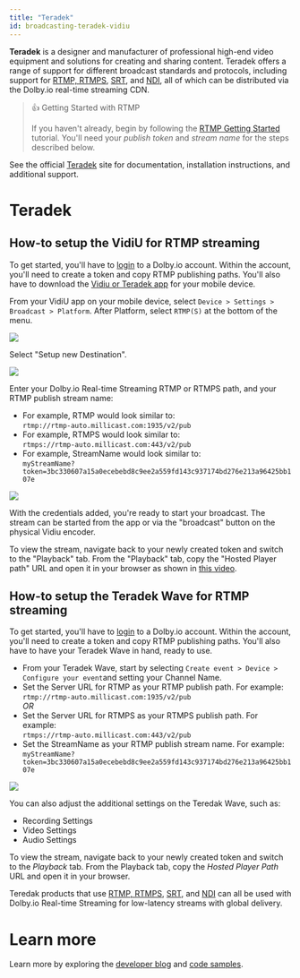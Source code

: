 ```yaml
---
title: "Teradek"
id: broadcasting-teradek-vidiu
---
```

**Teradek** is a designer and manufacturer of professional high-end video equipment and solutions for creating and sharing content. Teradek offers a range of support for different broadcast standards and protocols, including support for [RTMP, RTMPS](/millicast/using-rtmp-and-rtmps.md), [SRT](/millicast/using-srt.md), and [NDI](/millicast/using-ndi.md), all of which can be distributed via the Dolby.io real-time streaming CDN.

> 👍 Getting Started with RTMP
> 
> If you haven't already, begin by following the [RTMP Getting Started](/millicast/using-rtmp-and-rtmps.md) tutorial. You'll need your _publish token_ and _stream name_ for the steps described below.

See the official [Teradek](https://teradek.com/) site for documentation, installation instructions, and additional support.

# Teradek

## How-to setup the VidiU for RTMP streaming

To get started, you'll have to [login](https://dashboard.dolby.io/signup) to a Dolby.io account. Within the account, you'll need to create a token and copy RTMP publishing paths. You'll also have to download the [Vidiu or Teradek app](https://teradek.com/pages/vidiu-x) for your mobile device.

From your VidiU app on your mobile device, select `Device > Settings > Broadcast > Platform`. After Platform, select `RTMP(S)` at the bottom of the menu. 


![](https://cdn.TODO.io/docs/readme/02768fc-0a7f149-vidiu1.png)



Select "Setup new Destination".


![](https://cdn.TODO.io/docs/readme/0141ac4-094b7e2-vidiu2.png)



Enter your Dolby.io Real-time Streaming RTMP or RTMPS path, and your RTMP publish stream name:

- For example, RTMP would look similar to:  
  `rtmp://rtmp-auto.millicast.com:1935/v2/pub`
- For example, RTMPS would look similar to:  
  `rtmps://rtmp-auto.millicast.com:443/v2/pub`
- For example, StreamName would look similar to:  
  `myStreamName?token=3bc330607a15a0ecebebd8c9ee2a559fd143c937174bd276e213a96425bb107e`


![](https://cdn.TODO.io/docs/readme/e22f31d-5fab6f1-vidiu3.png)



With the credentials added, you're ready to start your broadcast. The stream can be started from the app or via the "broadcast" button on the physical Vidiu encoder.

 To view the stream, navigate back to your newly created token and switch to the "Playback" tab. From the "Playback" tab, copy the "Hosted Player path" URL and open it in your browser as shown in [this video](https://www.youtube.com/watch?v=GRLIT_Xii3M). 

## How-to setup the Teradek Wave for RTMP streaming

To get started, you'll have to [login](https://dashboard.dolby.io/signup) to a Dolby.io account. Within the account, you'll need to create a token and copy RTMP publishing paths. You'll also have to have your Teradek Wave in hand, ready to use.

- From your Teradek Wave, start by selecting `Create event > Device > Configure your event`and setting your Channel Name.
- Set the Server URL for RTMP as your RTMP publish path. For example:  
  `rtmp://rtmp-auto.millicast.com:1935/v2/pub`  
  _OR_
- Set the Server URL for RTMPS as your RTMPS publish path. For example:  
  `rtmps://rtmp-auto.millicast.com:443/v2/pub`
- Set the StreamName as your RTMP publish stream name. For example:  
  `myStreamName?token=3bc330607a15a0ecebebd8c9ee2a559fd143c937174bd276e213a96425bb107e`


![](https://cdn.TODO.io/docs/readme/10b445c-18e114a-Teradek_wave.jpg)



You can also adjust the additional settings on the Teredak Wave, such as:

- Recording Settings
- Video Settings
- Audio Settings 

To view the stream, navigate back to your newly created token and switch to the _Playback_ tab. From the Playback tab, copy the _Hosted Player Path_ URL and open it in your browser.

Teredak products that use [RTMP, RTMPS](/millicast/using-rtmp-and-rtmps.md), [SRT](/millicast/using-srt.md), and [NDI](/millicast/using-ndi.md) can all be used with Dolby.io Real-time Streaming for low-latency streams with global delivery.

# Learn more

Learn more by exploring the [developer blog](https://dolby.io/blog/tag/broadcast/) and [code samples](https://github.com/orgs/dolbyio-samples/repositories?q=broadcast).





